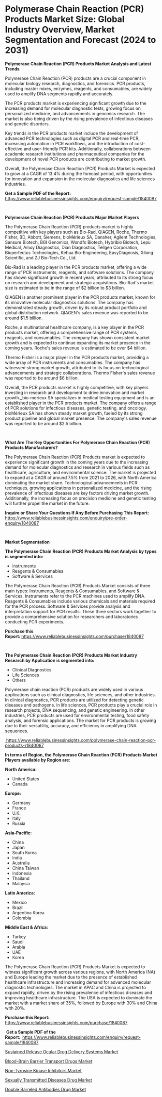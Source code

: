<p><h1>Polymerase Chain Reaction (PCR) Products Market Size: Global Industry Overview, Market Segmentation and Forecast (2024 to 2031)</h1></p><p><strong>Polymerase Chain Reaction (PCR) Products Market Analysis and Latest Trends</strong></p>
<p><p>Polymerase Chain Reaction (PCR) products are a crucial component in molecular biology research, diagnostics, and forensics. PCR products, including master mixes, enzymes, reagents, and consumables, are widely used to amplify DNA segments rapidly and accurately.</p><p>The PCR products market is experiencing significant growth due to the increasing demand for molecular diagnostic tests, growing focus on personalized medicine, and advancements in genomics research. The market is also being driven by the rising prevalence of infectious diseases and genetic disorders.</p><p>Key trends in the PCR products market include the development of advanced PCR technologies such as digital PCR and real-time PCR, increasing automation in PCR workflows, and the introduction of cost-effective and user-friendly PCR kits. Additionally, collaborations between academic research institutions and pharmaceutical companies for the development of novel PCR products are contributing to market growth.</p><p>Overall, the Polymerase Chain Reaction (PCR) Products Market is expected to grow at a CAGR of 13.4% during the forecast period, with opportunities for innovation and expansion in the molecular diagnostics and life sciences industries.</p></p>
<p><strong>Get a Sample PDF of the Report:&nbsp;</strong> <a href="https://www.reliablebusinessinsights.com/enquiry/request-sample/1840087">https://www.reliablebusinessinsights.com/enquiry/request-sample/1840087</a></p>
<p>&nbsp;</p>
<p><strong>Polymerase Chain Reaction (PCR) Products Major Market Players</strong></p>
<p><p>The Polymerase Chain Reaction (PCR) products market is highly competitive with key players such as Bio-Rad, QIAGEN, Roche, Thermo Fisher, BD, Abbott, Siemens, bioMérieux SA, Danaher, Agilent Technologies, Sansure Biotech, BGI Genomics, Wondfo Biotech, Hybribio Biotech, Lepu Medical, Amoy Diagnostics, Dian Diagnostics, Tellgen Corporation, Bioperfectus Technologies, Kehua Bio-Engineering, EasyDiagnosis, Xilong Scientific, and ZJ Bio-Tech Co., Ltd. </p><p>Bio-Rad is a leading player in the PCR products market, offering a wide range of PCR instruments, reagents, and software solutions. The company has shown significant growth in recent years, attributed to its strong focus on research and development and strategic acquisitions. Bio-Rad's market size is estimated to be in the range of $2 billion to $3 billion.</p><p>QIAGEN is another prominent player in the PCR products market, known for its innovative molecular diagnostics solutions. The company has demonstrated steady growth, driven by its robust product portfolio and global distribution network. QIAGEN's sales revenue was reported to be around $1.5 billion.</p><p>Roche, a multinational healthcare company, is a key player in the PCR products market, offering a comprehensive range of PCR systems, reagents, and consumables. The company has shown consistent market growth and is expected to continue expanding its market presence in the coming years. Roche's sales revenue is estimated to be over $4 billion.</p><p>Thermo Fisher is a major player in the PCR products market, providing a wide array of PCR instruments and consumables. The company has witnessed strong market growth, attributed to its focus on technological advancements and strategic collaborations. Thermo Fisher's sales revenue was reported to be around $6 billion.</p><p>Overall, the PCR products market is highly competitive, with key players investing in research and development to drive innovation and market growth._bio-merieux SA specializes in medical testing equipment and is an established player in the PCR products market. The company offers a range of PCR solutions for infectious diseases, genetic testing, and oncology. bioMérieux SA has shown steady market growth, fueled by its strong product pipeline and global market presence. The company's sales revenue was reported to be around $2.5 billion.</p></p>
<p>&nbsp;</p>
<p><strong>What Are The Key Opportunities For Polymerase Chain Reaction (PCR) Products Manufacturers?</strong></p>
<p><p>The Polymerase Chain Reaction (PCR) Products market is expected to experience significant growth in the coming years due to the increasing demand for molecular diagnostics and research in various fields such as healthcare, agriculture, and environmental science. The market is projected to expand at a CAGR of around 7.5% from 2021 to 2026, with North America dominating the market share. Technological advancements in PCR techniques, growing applications in personalized medicine, and the rising prevalence of infectious diseases are key factors driving market growth. Additionally, the increasing focus on precision medicine and genetic testing will further propel the market in the future.</p></p>
<p><strong>Inquire or Share Your Questions If Any Before Purchasing This Report:</strong> <a href="https://www.reliablebusinessinsights.com/enquiry/pre-order-enquiry/1840087">https://www.reliablebusinessinsights.com/enquiry/pre-order-enquiry/1840087</a></p>
<p>&nbsp;</p>
<p><strong>Market Segmentation</strong></p>
<p><strong>The Polymerase Chain Reaction (PCR) Products Market Analysis by types is segmented into:</strong></p>
<p><ul><li>Instruments</li><li>Reagents & Consumables</li><li>Software & Services</li></ul></p>
<p><p>The Polymerase Chain Reaction (PCR) Products Market consists of three main types: Instruments, Reagents & Consumables, and Software & Services. Instruments refer to the PCR machines used to amplify DNA. Reagents & Consumables include various chemicals and materials required for the PCR process. Software & Services provide analysis and interpretation support for PCR results. These three sectors work together to provide a comprehensive solution for researchers and laboratories conducting PCR experiments.</p></p>
<p><strong>Purchase this Report:&nbsp;</strong><a href="https://www.reliablebusinessinsights.com/purchase/1840087">https://www.reliablebusinessinsights.com/purchase/1840087</a></p>
<p>&nbsp;</p>
<p><strong>The Polymerase Chain Reaction (PCR) Products Market Industry Research by Application is segmented into:</strong></p>
<p><ul><li>Clinical Diagnostics</li><li>Life Sciences</li><li>Others</li></ul></p>
<p><p>Polymerase chain reaction (PCR) products are widely used in various applications such as clinical diagnostics, life sciences, and other industries. In clinical diagnostics, PCR products are utilized for detecting genetic diseases and pathogens. In life sciences, PCR products play a crucial role in research projects, DNA sequencing, and genetic engineering. In other industries, PCR products are used for environmental testing, food safety analysis, and forensic applications. The market for PCR products is growing due to their versatility, accuracy, and efficiency in amplifying DNA sequences.</p></p>
<p><a href="https://www.reliablebusinessinsights.com/polymerase-chain-reaction-pcr-products-r1840087">&nbsp;https://www.reliablebusinessinsights.com/polymerase-chain-reaction-pcr-products-r1840087</a></p>
<p><strong>In terms of Region, the Polymerase Chain Reaction (PCR) Products Market Players available by Region are:</strong></p>
<p>
    <p> <strong> North America: </strong>
        <ul>
            <li>United States</li>
            <li>Canada</li>
        </ul>
        </p> 
    <p> <strong> Europe: </strong>
        <ul>
            <li>Germany</li>
            <li>France</li>
            <li>U.K.</li>
            <li>Italy</li>
            <li>Russia</li>
        </ul>
        </p> 
    <p> <strong> Asia-Pacific: </strong>
        <ul>
            <li>China</li>
            <li>Japan</li>
            <li>South Korea</li>
            <li>India</li>
            <li>Australia</li>
            <li>China Taiwan</li>
            <li>Indonesia</li>
            <li>Thailand</li>
            <li>Malaysia</li>
        </ul>
        </p> 
    <p> <strong> Latin America: </strong>
        <ul>
            <li>Mexico</li>
            <li>Brazil</li>
            <li>Argentina Korea</li>
            <li>Colombia</li>
        </ul>
        </p> 
    <p> <strong> Middle East & Africa: </strong>
        <ul>
            <li>Turkey</li>
            <li>Saudi</li>
            <li>Arabia</li>
            <li>UAE</li>
            <li>Korea</li>
        </ul>
    </p>
    </p>
<p><p>The Polymerase Chain Reaction (PCR) Products Market is expected to witness significant growth across various regions, with North America (NA) and Europe leading the market due to the presence of established healthcare infrastructure and increasing demand for advanced molecular diagnostic technologies. The market in APAC and China is projected to expand rapidly, driven by the rising prevalence of infectious diseases and improving healthcare infrastructure. The USA is expected to dominate the market with a market share of 35%, followed by Europe with 30% and China with 20%.</p></p>
<p><strong>Purchase this Report: </strong><a href="https://www.reliablebusinessinsights.com/purchase/1840087">https://www.reliablebusinessinsights.com/purchase/1840087</a></p>
<p>&nbsp;<strong>Get a Sample PDF of the Report:&nbsp;&nbsp;</strong><a href="https://www.reliablebusinessinsights.com/enquiry/request-sample/1840087">https://www.reliablebusinessinsights.com/enquiry/request-sample/1840087</a></p>
<p><strong></strong></p>
<p><p><a href="https://github.com/CliffMedina6/Market-Research-Report-List-6/blob/main/sustained-release-ocular-drug-delivery-systems-market.md">Sustained Release Ocular Drug Delivery Systems Market</a></p><p><a href="https://github.com/provorikovar/Market-Research-Report-List-5/blob/main/blood-brain-barrier-transport-drugs-market.md">Blood-Brain Barrier Transport Drugs Market</a></p><p><a href="https://github.com/angelajermaine/Market-Research-Report-List-4/blob/main/non-tyrosine-kinase-inhibitors-market.md">Non-Tyrosine Kinase Inhibitors Market</a></p><p><a href="https://github.com/FredaSauer/Market-Research-Report-List-1/blob/main/sexually-transmitted-diseases-drug-market.md">Sexually Transmitted Diseases Drug Market</a></p><p><a href="https://github.com/arabintang013/Market-Research-Report-List-1/blob/main/double-barreled-antibodies-drug-market.md">Double Barreled Antibodies Drug Market</a></p></p>